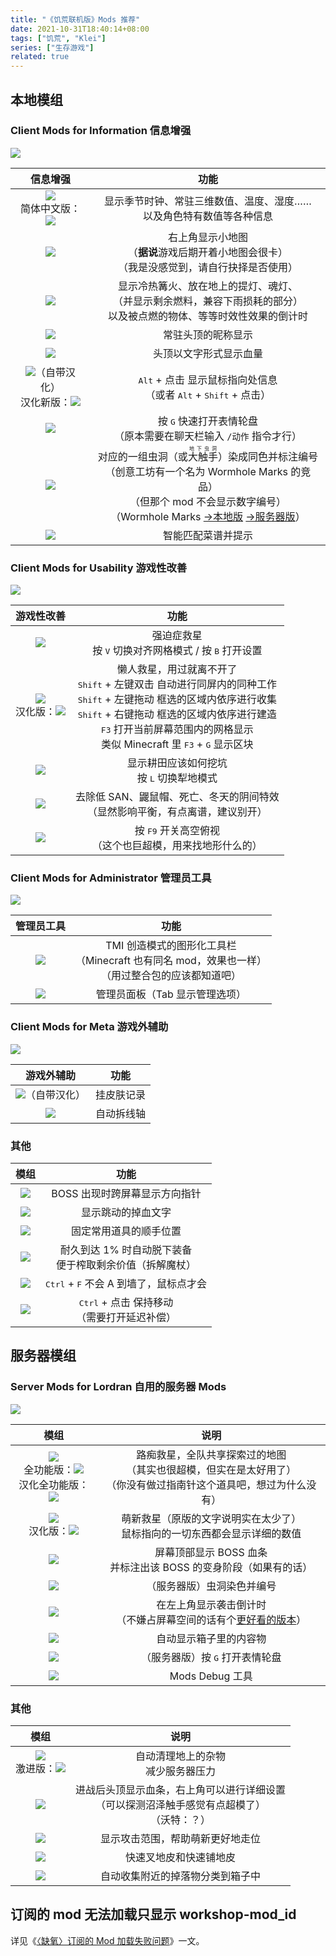 ```yaml
---
title: "《饥荒联机版》Mods 推荐"
date: 2021-10-31T18:40:14+08:00
tags: ["饥荒", "Klei"]
series: ["生存游戏"]
related: true
---
```


## 本地模组

### Client Mods for Information 信息增强

<span class="sticker">
<a href="https://steamcommunity.com/sharedfiles/filedetails/?id=2274797898" target="_blank"><img src="https://img.shields.io/badge/[DST]_Client_Mods_for_Information-信息增强_Mods_合集-orange?logo=steam&logoColor=white" data-sticker /></a>
</span>

|信息增强|功能|
|:-:|:-:|
|<a href="https://steamcommunity.com/sharedfiles/filedetails/?id=376333686" target="_blank"><img src="https://img.shields.io/badge/Combined_Status-组合状态-blue?logo=steam&logoColor=white" data-sticker /></a><br/>简体中文版：<a href="https://steamcommunity.com/sharedfiles/filedetails/?id=2438350724" target="_blank"><img src="https://img.shields.io/badge/Combined_Status-组合状态-blue?logo=steam&logoColor=white" data-sticker /></a>|显示季节时钟、常驻三维数值、温度、湿度……<br/>以及角色特有数值等各种信息|
|<a href="https://steamcommunity.com/sharedfiles/filedetails/?id=345692228" target="_blank"><img src="https://img.shields.io/badge/Minimap_HUD-小地图_HUD-blue?logo=steam&logoColor=white" data-sticker /></a>|右上角显示小地图<br/>（**据说**游戏后期开着小地图会很卡）<br/>（我是没感觉到，请自行抉择是否使用）|
|<a href="https://steamcommunity.com/sharedfiles/filedetails/?id=2525856394" target="_blank"><img src="https://img.shields.io/badge/Burning_Timer-燃烧计时器-blue?logo=steam&logoColor=white" data-sticker /></a>|显示冷热篝火、放在地上的提灯、魂灯、<br/>（并显示剩余燃料，兼容下雨损耗的部分）<br/>以及被点燃的物体、等等时效性效果的倒计时|
|<a href="https://steamcommunity.com/sharedfiles/filedetails/?id=956206484" target="_blank"><img src="https://img.shields.io/badge/Show_Nicknames-显示昵称-blue?logo=steam&logoColor=white" data-sticker /></a>|常驻头顶的昵称显示|
|<a href="https://steamcommunity.com/sharedfiles/filedetails/?id=375859599" target="_blank"><img src="https://img.shields.io/badge/Health_Info-显示生命-blue?logo=steam&logoColor=white" data-sticker /></a>|头顶以文字形式显示血量|
|<a href="https://steamcommunity.com/sharedfiles/filedetails/?id=343753877" target="_blank"><img src="https://img.shields.io/badge/Status_Announcements-状态宣告-blue?logo=steam&logoColor=white" data-sticker /></a>（自带汉化）<br/>汉化新版：<a href="https://steamcommunity.com/sharedfiles/filedetails/?id=2487535685" target="_blank"><img src="https://img.shields.io/badge/Status_Announcements-快捷宣告-blue?logo=steam&logoColor=white" data-sticker /></a>|<kbd>Alt</kbd> + 点击 显示鼠标指向处信息<br/>（或者 <kbd>Alt</kbd> + <kbd>Shift</kbd> + 点击）|
|<a href="https://steamcommunity.com/sharedfiles/filedetails/?id=352373173" target="_blank"><img src="https://img.shields.io/badge/Gesture_Wheel-表情轮盘-blue?logo=steam&logoColor=white" data-sticker /></a>|按 <kbd>G</kbd> 快速打开表情轮盘<br/>（原本需要在聊天栏输入 `/动作` 指令才行）|
|<a href="https://steamcommunity.com/sharedfiles/filedetails/?id=1295277999" target="_blank"><img src="https://img.shields.io/badge/Wormhole_Icons-虫洞图标-blue?logo=steam&logoColor=white" data-sticker /></a>|对应的一组虫洞（或<ruby><rb>大触手</rb><rp>（</rp><rt>地下虫洞</rt><rp>）</rp></ruby>）染成同色并标注编号<br/>（创意工坊有一个名为 Wormhole Marks 的竞品）<br/>（但那个 mod 不会显示数字编号）<br/>（Wormhole Marks [→本地版](https://steamcommunity.com/sharedfiles/filedetails/?id=2343192931) [→服务器版](https://steamcommunity.com/sharedfiles/filedetails/?id=362175979)）|
|<a href="https://steamcommunity.com/sharedfiles/filedetails/?id=727774324" target="_blank"><img src="https://img.shields.io/badge/Craft_Pot-工艺锅-blue?logo=steam&logoColor=white" data-sticker /></a>|智能匹配菜谱并提示|

### Client Mods for Usability 游戏性改善

<span class="sticker">
<a href="https://steamcommunity.com/sharedfiles/filedetails/?id=2646339385" target="_blank"><img src="https://img.shields.io/badge/[DST]_Client_Mods_for_Usability-游戏性改善_Mods_合集-orange?logo=steam&logoColor=white" data-sticker /></a>
</span>

|游戏性改善|功能|
|:-:|:-:|
|<a href="https://steamcommunity.com/sharedfiles/filedetails/?id=351325790" target="_blank"><img src="https://img.shields.io/badge/Geometric_Placement-几何放置-blue?logo=steam&logoColor=white" data-sticker /></a>|强迫症救星<br/>按 <kbd>V</kbd> 切换对齐网格模式 / 按 <kbd>B</kbd> 打开设置|
|<a href="https://steamcommunity.com/sharedfiles/filedetails/?id=2325441848" target="_blank"><img src="https://img.shields.io/badge/ActionQueue_RB2-行为排队论-blue?logo=steam&logoColor=white" data-sticker /></a><br/>汉化版：<a href="https://steamcommunity.com/sharedfiles/filedetails/?id=2571451308" target="_blank"><img src="https://img.shields.io/badge/ActionQueue_Reborn-黑化列队行为学-blue?logo=steam&logoColor=white" data-sticker /></a>|懒人救星，用过就离不开了<br/><kbd>Shift</kbd> + 左键双击 自动进行同屏内的同种工作<br/><kbd>Shift</kbd> + 左键拖动 框选的区域内依序进行收集<br/><kbd>Shift</kbd> + 右键拖动 框选的区域内依序进行建造<br/><kbd>F3</kbd> 打开当前屏幕范围内的网格显示<br/>类似 Minecraft 里 <kbd>F3</kbd> + <kbd>G</kbd> 显示区块|
|<a href="https://steamcommunity.com/sharedfiles/filedetails/?id=2302837868" target="_blank"><img src="https://img.shields.io/badge/Snapping_tills-土坑对齐-blue?logo=steam&logoColor=white" data-sticker /></a>|显示耕田应该如何挖坑<br/>按 <kbd>L</kbd> 切换犁地模式|
|<a href="https://steamcommunity.com/sharedfiles/filedetails/?id=1986758170" target="_blank"><img src="https://img.shields.io/badge/滤镜-更清爽的画质-blue?logo=steam&logoColor=white" data-sticker /></a>|去除低 SAN、鼹鼠帽、死亡、冬天的阴间特效<br/>（显然影响平衡，有点离谱，建议别开）|
|<a href="https://steamcommunity.com/sharedfiles/filedetails/?id=1579421388" target="_blank"><img src="https://img.shields.io/badge/Observer_Camera-OB视角-blue?logo=steam&logoColor=white" data-sticker /></a>|按 <kbd>F9</kbd> 开关高空俯视<br/>（这个也巨超模，用来找地形什么的）|

### Client Mods for Administrator 管理员工具

<span class="sticker">
<a href="https://steamcommunity.com/sharedfiles/filedetails/?id=2274804515" target="_blank"><img src="https://img.shields.io/badge/[DST]_Client_Mods_for_Administrator-管理员工具_Mods_合集-orange?logo=steam&logoColor=white" data-sticker /></a>
</span>

|管理员工具|功能|
|:-:|:-:|
|<a href="https://steamcommunity.com/sharedfiles/filedetails/?id=1365141672" target="_blank"><img src="https://img.shields.io/badge/Too_Many_Items_Plus-TMIP-blue?logo=steam&logoColor=white" data-sticker /></a>|TMI 创造模式的图形化工具栏<br/>（Minecraft 也有同名 mod，效果也一样）<br/>（用过整合包的应该都知道吧）|
|<a href="https://steamcommunity.com/sharedfiles/filedetails/?id=1290774114" target="_blank"><img src="https://img.shields.io/badge/Admin_Scoreboard%2B-管理员面板-blue?logo=steam&logoColor=white" data-sticker /></a>|管理员面板（Tab 显示管理选项）|

### Client Mods for Meta 游戏外辅助

<span class="sticker">
<a href="https://steamcommunity.com/sharedfiles/filedetails/?id=2274805597" target="_blank"><img src="https://img.shields.io/badge/[DST]_Client_Mods_for_Meta-游戏外辅助_Mods_合集-orange?logo=steam&logoColor=white" data-sticker /></a>
</span>

|游戏外辅助|功能|
|:-:|:-:|
|<a href="https://steamcommunity.com/sharedfiles/filedetails/?id=1688661034" target="_blank"><img src="https://img.shields.io/badge/Drops_Reset_Countdown-礼物掉落冷却-blue?logo=steam&logoColor=white" data-sticker /></a>（自带汉化）|挂皮肤记录|
|<a href="https://steamcommunity.com/sharedfiles/filedetails/?id=1557935632" target="_blank"><img src="https://img.shields.io/badge/Skin_Queue-皮肤分解队列-blue?logo=steam&logoColor=white" data-sticker /></a>|自动拆线轴|

### 其他

|模组|功能|
|:-:|:-:|
|<a href="https://steamcommunity.com/sharedfiles/filedetails/?id=1901928376" target="_blank"><img src="https://img.shields.io/badge/Boss_Indicators-BOSS指针-blue?logo=steam&logoColor=white" data-sticker /></a>|BOSS 出现时跨屏幕显示方向指针|
|<a href="https://steamcommunity.com/sharedfiles/filedetails/?id=737932010" target="_blank"><img src="https://img.shields.io/badge/Damage_Indicators-掉血显示-blue?logo=steam&logoColor=white" data-sticker /></a>|显示跳动的掉血文字|
|<a href="https://steamcommunity.com/sharedfiles/filedetails/?id=1598084686" target="_blank"><img src="https://img.shields.io/badge/Save_Equipment_Slots-记录装备栏-blue?logo=steam&logoColor=white" data-sticker /></a>|固定常用道具的顺手位置|
|<a href="https://steamcommunity.com/sharedfiles/filedetails/?id=1581892848" target="_blank"><img src="https://img.shields.io/badge/Auto--Unequip-自动脱下-blue?logo=steam&logoColor=white" data-sticker /></a>|耐久到达 1% 时自动脱下装备<br/>便于榨取剩余价值（拆解魔杖）|
|<a href="https://steamcommunity.com/sharedfiles/filedetails/?id=417874044" target="_blank"><img src="https://img.shields.io/badge/No_Wall_Attack-防止误伤墙-blue?logo=steam&logoColor=white" data-sticker /></a>|<kbd>Ctrl</kbd> + <kbd>F</kbd> 不会 A 到墙了，鼠标点才会|
|<a href="https://steamcommunity.com/sharedfiles/filedetails/?id=1240505368" target="_blank"><img src="https://img.shields.io/badge/KeepMoveOrFollow-如影随形-blue?logo=steam&logoColor=white" data-sticker /></a>|<kbd>Ctrl</kbd> + 点击 保持移动<br/>（需要打开延迟补偿）|

## 服务器模组

### Server Mods for Lordran 自用的服务器 Mods

<span class="sticker">
<a href="https://steamcommunity.com/sharedfiles/filedetails/?id=2048193561" target="_blank"><img src="https://img.shields.io/badge/[DST]_Server_Mods_for_Lordran-服务器_Mods_合集-orange?logo=steam&logoColor=white" data-sticker /></a>
</span>

|模组|说明|
|:-:|:-:|
|<a href="https://steamcommunity.com/sharedfiles/filedetails/?id=1860955902" target="_blank"><img src="https://img.shields.io/badge/无标记功能-全球定位系统-blue?logo=steam&logoColor=white" data-sticker /></a><br/>全功能版：<a href="https://steamcommunity.com/sharedfiles/filedetails/?id=378160973" target="_blank"><img src="https://img.shields.io/badge/Global_Positions-可标记-blue?logo=steam&logoColor=white" data-sticker /></a><br/>汉化全功能版：<a href="https://steamcommunity.com/sharedfiles/filedetails/?id=2577742416" target="_blank"><img src="https://img.shields.io/badge/Global_Positions-全球定位-blue?logo=steam&logoColor=white" data-sticker /></a>|路痴救星，全队共享探索过的地图<br/>（其实也很超模，但实在是太好用了）<br/>（你没有做过指南针这个道具吧，想过为什么没有）|
|<a href="https://steamcommunity.com/sharedfiles/filedetails/?id=666155465" target="_blank"><img src="https://img.shields.io/badge/Show_Me-显示更多信息-blue?logo=steam&logoColor=white" data-sticker /></a><br/>汉化版：<a href="https://steamcommunity.com/sharedfiles/filedetails/?id=2287303119" target="_blank"><img src="https://img.shields.io/badge/Show_Me-显示更多信息-blue?logo=steam&logoColor=white" data-sticker /></a>|萌新救星（原版的文字说明实在太少了）<br/>鼠标指向的一切东西都会显示详细的数值|
|<a href="https://steamcommunity.com/sharedfiles/filedetails/?id=1185229307" target="_blank"><img src="https://img.shields.io/badge/Epic_Healthbar-史诗般的血量条-blue?logo=steam&logoColor=white" data-sticker /></a>|屏幕顶部显示 BOSS 血条<br/>并标注出该 BOSS 的变身阶段（如果有的话）|
|<a href="https://steamcommunity.com/sharedfiles/filedetails/?id=2274329081" target="_blank"><img src="https://img.shields.io/badge/Wormhole_Icons-虫洞图标-blue?logo=steam&logoColor=white" data-sticker /></a>|（服务器版）虫洞染色并编号|
|<a href="https://steamcommunity.com/sharedfiles/filedetails/?id=1898292532" target="_blank"><img src="https://img.shields.io/badge/Tips-提示猎狗和BOSS的攻击时间-blue?logo=steam&logoColor=white" data-sticker /></a>|在左上角显示袭击倒计时<br/>（不嫌占屏幕空间的话有个[更好看的版本](https://steamcommunity.com/sharedfiles/filedetails/?id=2510473186)）|
|<a href="https://steamcommunity.com/sharedfiles/filedetails/?id=1595631294" target="_blank"><img src="https://img.shields.io/badge/Smart_Miniign-智能小木牌-blue?logo=steam&logoColor=white" data-sticker /></a>|自动显示箱子里的内容物|
|<a href="https://steamcommunity.com/sharedfiles/filedetails/?id=2270316636" target="_blank"><img src="https://img.shields.io/badge/Gesture_Wheel-表情轮盘-blue?logo=steam&logoColor=white" data-sticker /></a>|（服务器版）按 <kbd>G</kbd> 打开表情轮盘|
|<a href="https://steamcommunity.com/sharedfiles/filedetails/?id=2427481232" target="_blank"><img src="https://img.shields.io/badge/Bug_tracker-错误追踪-blue?logo=steam&logoColor=white" data-sticker /></a>|Mods Debug 工具|

### 其他

|模组|说明|
|:-:|:-:|
|<a href="https://steamcommunity.com/sharedfiles/filedetails/?id=1216718131" target="_blank"><img src="https://img.shields.io/badge/Antistun-防卡两招-blue?logo=steam&logoColor=white" data-sticker /></a><br/>激进版：<a href="https://steamcommunity.com/sharedfiles/filedetails/?id=2505341606" target="_blank"><img src="https://img.shields.io/badge/Antistun__changed-防卡两招__改-blue?logo=steam&logoColor=white" data-sticker /></a>|自动清理地上的杂物<br/>减少服务器压力|
|<a href="https://steamcommunity.com/sharedfiles/filedetails/?id=1207269058" target="_blank"><img src="https://img.shields.io/badge/Simple_Health_Bar_DST-简易血条DST-blue?logo=steam&logoColor=white" data-sticker /></a>|进战后头顶显示血条，右上角可以进行详细设置<br/>（可以探测沼泽触手感觉有点超模了）<br/>（沃特：？）|
|<a href="https://steamcommunity.com/sharedfiles/filedetails/?id=2114886212" target="_blank"><img src="https://img.shields.io/badge/显示攻击范围-顾名思义-blue?logo=steam&logoColor=white" data-sticker /></a>|显示攻击范围，帮助萌新更好地走位|
|<a href="https://steamcommunity.com/sharedfiles/filedetails/?id=930852872" target="_blank"><img src="https://img.shields.io/badge/Paver_and_AutoPitchfork-自动铺与自动挖地皮-blue?logo=steam&logoColor=white" data-sticker /></a>|快速叉地皮和快速铺地皮|
|<a href="https://steamcommunity.com/sharedfiles/filedetails/?id=2208128427" target="_blank"><img src="https://img.shields.io/badge/Loot_Pump-自动收集器-blue?logo=steam&logoColor=white" data-sticker /></a>|自动收集附近的掉落物分类到箱子中|

## 订阅的 mod 无法加载只显示 workshop-mod_id

详见《<a href="/game/dont_starve_together-mods-load-failed-fix/" target="_blank">〈缺氧〉订阅的 Mod 加载失败问题</a>》一文。  
